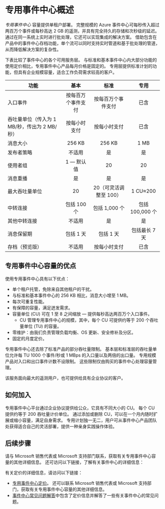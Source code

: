 <properties
    pageTitle="Azure 专用事件中心容量概述 | Azure"
    description="Azure 专用事件中心容量的概述。"
    services="event-hubs"
    documentationcenter="na"
    author="sethmanheim"
    manager="timlt"
    editor=""
    translationtype="Human Translation" />
<tags
    ms.assetid=""
    ms.service="event-hubs"
    ms.workload="na"
    ms.tgt_pltfrm="na"
    ms.devlang="na"
    ms.topic="article"
    ms.date="02/21/2017"
    wacn.date="04/17/2017"
    ms.author="sethm;babanisa"
    ms.sourcegitcommit="7cc8d7b9c616d399509cd9dbdd155b0e9a7987a8"
    ms.openlocfilehash="3a3db384a725bcb8565ac86b3b292782e8e9fbc7"
    ms.lasthandoff="04/07/2017" />

# <a name="overview-of-event-hubs-dedicated"></a>专用事件中心概述

*专用事件中心* 容量提供单租户部署。 完整规模的 Azure 事件中心可每秒传入超过两百万个事件或每秒高达 2 GB 的遥测，并具有完全持久的存储和次秒级的延迟。 通过在同一系统上实时进行批处理，它还可以实现集成的解决方案。 借助包含在产品中的事件中心存档功能，单个流可以同时支持实时管道和基于批处理的管道，从而降低解决方案的复杂性。

下表比较了事件中心的各个可用服务层。 与标准和基本事件中心内大部分功能的使用定价相比，专用事件中心产品每月价格是固定的。 专用层提供标准计划的功能，但具有企业规模容量，适合工作负荷需求较高的客户。 

| 功能 | 基本 | 标准 | 专用 |
| --- |:---:|:---:|:---:|
| 入口事件 | 按每百万个事件支付 | 按每百万个事件支付 | 已含 |
| 吞吐量单位（传入为 1 MB/秒，传出为 2 MB/秒） | 按每小时支付 | 按每小时支付 | 已含 |
| 消息大小 | 256 KB | 256 KB | 1 MB |
| 发布者策略 | 不适用 | 是 | 是 |
| 使用者组 | 1 — 默认值 | 20 | 20 |
| 消息重播 | 是 | 是 | 是 |
| 最大吞吐量单位 | 20 | 20（可灵活调整至 100） | 1 CU≈200 |
| 中转连接 | 包括 100 个 | 包括 1,000 个 | 包括 100,000 个 |
| 其他中转连接 | 不适用 | 是 | 是 |
| 消息保留期 | 包括 1 天 | 包括 1 天 | 包括最长 7 天 |
| 存档（预览版） | 不适用 | 按每小时支付 | 已含 |

## <a name="benefits-of-event-hubs-dedicated-capacity"></a>专用事件中心容量的优点

使用专用事件中心具有以下优点：

* 单个租户托管，免除来自其他租户的干扰。
* 与标准和基本事件中心的 256 KB 相比，消息大小增至 1 MB。
* 每次可重复性能。
* 有保障的容量，满足迸发需求。
* 容量单位 (CU) 可在 1 至 8 之间缩放 — 提供每秒高达两百万个入口事件。
  * CU 管理专用事件中心的规模，其中，每个 CU 可提供约等于 200 个吞吐量单位 (TU) 的容量。
* 零维护：由我们负责管理负载均衡、OS 更新、安全修补及分区。
* 固定的月度定价。

专用事件中心还去除了标准产品的部分吞吐量限制。 基本层和标准层的吞吐量单位允许每 TU 1000 个事件/秒或 1 MBps 的入口量以及两倍的出口量。 专用规模产品对入口和出口事件计数不设限制。 这些限制仅由购买的事件中心处理容量管理。

该服务面向最大的遥测用户，也可提供给具有企业协议的客户。

## <a name="how-to-onboard"></a>如何加入

专用事件中心平台通过企业协议提供给公众，它具有不同大小的 CU。 每个 CU 提供约等于 200 吞吐量计价单位。 通过添加或删除 CU，可以在一个月内随时扩展或缩小容量，满足自身需求。 专用计划独一无二，用户可从事件中心产品团队处获得适合自己的灵活部署，提供一种亲身实践操作体验。 

## <a name="next-steps"></a>后续步骤
请与 Microsoft 销售代表或 Microsoft 支持部门联系，获取有关专用事件中心容量的其他详细信息。 还可访问以下链接，了解有关事件中心的详细信息：

有关定价的详细信息，请访问以下链接：

- [专用事件中心定价](/pricing/details/event-hubs/)。 还可以联系 Microsoft 销售代表或 Microsoft 支持部门，获取有关专用事件中心容量的其他详细信息。
- [事件中心常见问题解答](/documentation/articles/event-hubs-faq/)中包含了定价信息并解答了一些有关事件中心的常见问题。


<!--Update_Description:update meta properties;wording update-->